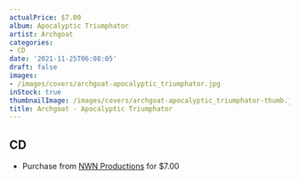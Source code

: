 ```yaml
---
actualPrice: $7.00
album: Apocalyptic Triumphator
artist: Archgoat
categories:
- CD
date: '2021-11-25T06:08:05'
draft: false
images:
- /images/covers/archgoat-apocalyptic_triumphator.jpg
inStock: true
thumbnailImage: /images/covers/archgoat-apocalyptic_triumphator-thumb.jpg
title: Archgoat - Apocalyptic Triumphator
---
```


## CD
* Purchase from [NWN Productions](http://shop.nwnprod.com/index.php?route=product/product&path=93&product_id=7884&sort=pd.name&order=ASC) for $7.00
